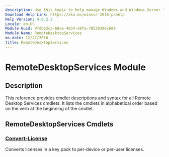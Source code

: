 ```yaml
---
description: Use this topic to help manage Windows and Windows Server technologies with Windows PowerShell.
Download Help Link: https://aka.ms/winsvr-2016-pshelp
Help Version: 4.0.2.2
Locale: en-US
Module Guid: 9fdb63ca-68ae-4034-a9fa-78529396c689
Module Name: RemoteDesktopServices
ms.date: 12/27/2016
title: RemoteDesktopServices
---
```


# RemoteDesktopServices Module
## Description
This reference provides cmdlet descriptions and syntax for all Remote Desktop Services cmdlets. It lists the cmdlets in alphabetical order based on the verb at the beginning of the cmdlet.

## RemoteDesktopServices Cmdlets
### [Convert-License](./Convert-License.md)
Converts licenses in a key pack to per-device or per-user licenses.



